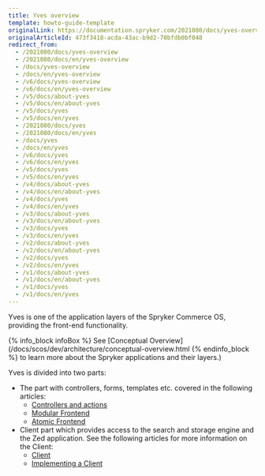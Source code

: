 ```yaml
---
title: Yves overview
template: howto-guide-template
originalLink: https://documentation.spryker.com/2021080/docs/yves-overview
originalArticleId: 473f3418-acda-43ac-b9d2-70bfdb0bf048
redirect_from:
  - /2021080/docs/yves-overview
  - /2021080/docs/en/yves-overview
  - /docs/yves-overview
  - /docs/en/yves-overview
  - /v6/docs/yves-overview
  - /v6/docs/en/yves-overview
  - /v5/docs/about-yves
  - /v5/docs/en/about-yves
  - /v5/docs/yves
  - /v5/docs/en/yves
  - /2021080/docs/yves
  - /2021080/docs/en/yves
  - /docs/yves
  - /docs/en/yves
  - /v6/docs/yves
  - /v6/docs/en/yves
  - /v5/docs/yves
  - /v5/docs/en/yves
  - /v4/docs/about-yves
  - /v4/docs/en/about-yves
  - /v4/docs/yves
  - /v4/docs/en/yves
  - /v3/docs/about-yves
  - /v3/docs/en/about-yves
  - /v3/docs/yves
  - /v3/docs/en/yves
  - /v2/docs/about-yves
  - /v2/docs/en/about-yves
  - /v2/docs/yves
  - /v2/docs/en/yves
  - /v1/docs/about-yves
  - /v1/docs/en/about-yves
  - /v1/docs/yves
  - /v1/docs/en/yves
---
```


Yves is one of the application layers of the Spryker Commerce OS, providing the front-end functionality.

{% info_block infoBox %}
See [Conceptual Overview](/docs/scos/dev/architecture/conceptual-overview.html
{% endinfo_block %} to learn more about the Spryker applications and their layers.)

Yves is divided into two parts:

* The part with controllers, forms, templates etc. covered in the following articles:
    * [Controllers and actions](/docs/scos/dev/back-end-development/yves/controllers-and-actions.html)
    * [Modular Frontend](/docs/scos/dev/back-end-development/yves/modular-frontend.html)
    * [Atomic Frontend](/docs/scos/dev/front-end-development/yves/atomic-frontend/atomic-front-end-general-overview.html)
 * Client part which provides access to the search and storage engine and the Zed application. See the following articles for more information on the Client:
     * [Client](/docs/scos/dev/back-end-development/client/client.html)
     * [Implementing a Client](/docs/scos/dev/back-end-development/client/implementing-a-client.html)
